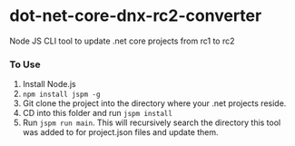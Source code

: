 # dot-net-core-dnx-rc2-converter
Node JS CLI tool to update .net core projects from rc1 to rc2

### To Use
1. Install Node.js
2. `npm install jspm -g`
3. Git clone the project into the directory where your .net projects reside.
4. CD into this folder and run `jspm install`
5. Run `jspm run main`. This will recursively search the directory this tool was added to for project.json files and update them.
